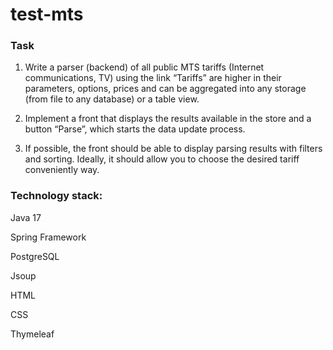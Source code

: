 # test-mts

### Task
1. Write a parser (backend) of all public MTS tariffs (Internet communications, TV) using the link
“Tariffs” are higher in their parameters, options, prices and can be aggregated into any storage (from
file to any database) or a table view.

3. Implement a front that displays the results available in the store and a button
“Parse”, which starts the data update process.

5. If possible, the front should be able to display parsing results with filters and
sorting. Ideally, it should allow you to choose the desired tariff conveniently
way.

### Technology stack:

Java 17

Spring Framework

PostgreSQL

Jsoup

HTML

CSS

Thymeleaf

